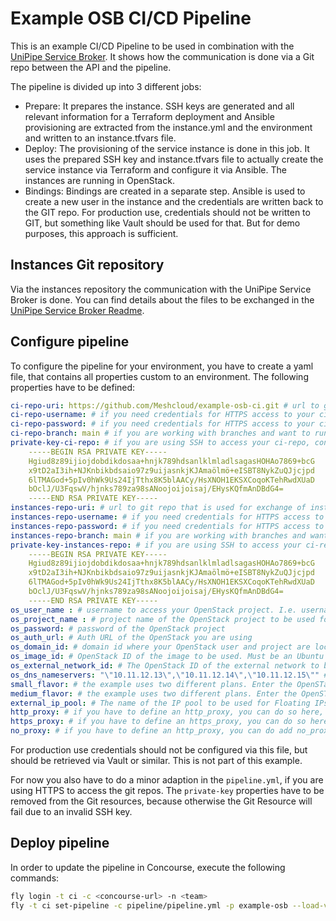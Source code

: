 # Example OSB CI/CD Pipeline
This is an example CI/CD Pipeline to be used in combination with the [UniPipe Service Broker](https://github.com/meshcloud/unipipe-service-broker). It shows
how the communication is done via a Git repo between the API and the pipeline.

The pipeline is divided up into 3 different jobs:

- Prepare: It prepares the instance. SSH keys are generated and all relevant information for a Terraform deployment and Ansible provisioning are extracted from the instance.yml and the environment and written to an instance.tfvars file.
- Deploy: The provisioning of the service instance is done in this job. It uses the prepared SSH key and instance.tfvars file to actually create the service instance via Terraform and configure it via Ansible. The instances are running in OpenStack.
- Bindings: Bindings are created in a separate step. Ansible is used to create a new user in the instance and the credentials are written back to the GIT repo. For production use, credentials should not be written to GIT, but something like Vault should be used for that. But for demo purposes, this approach is sufficient.

## Instances Git repository
Via the instances repository the communication with the UniPipe Service Broker is done. You can find details about the files to be exchanged in the [UniPipe Service Broker Readme](https://github.com/meshcloud/unipipe-service-broker).

## Configure pipeline
To configure the pipeline for your environment, you have to create a yaml file, that contains all properties custom to an environment. The following properties have to be defined:

```yaml
ci-repo-uri: https://github.com/Meshcloud/example-osb-ci.git # url to git repo that contains the tasks and scripts for the pipeline.
ci-repo-username: # if you need credentials for HTTPS access to your ci-repo, configure the username here
ci-repo-password: # if you need credentials for HTTPS access to your ci-repo, configure the password here
ci-repo-branch: main # if you are working with branches and want to run the pipeline on another branch, you can configure it here
private-key-ci-repo: # if you are using SSH to access your ci-repo, configure your key here, i.e. like this:
    -----BEGIN RSA PRIVATE KEY-----
    Hgiud8z89ijiojdobdikdosaa+hnjk789hdsanlklmladlsagasHOHAo7869+bcG
    x9tD2aI3ih+NJKnbikbdsaio97z9uijasnkjKJAmaölmö+eISBT8NykZuQJjcjpd
    6lTMAGod+5pIv0hWk9Us24IjTthx8K5blAACy/HsXNOH1EKSXCoqoKTehRwdXUaD
    bOclJ/U3FqswV/hjnks789za98sANoojoijoisaj/EHysKQfmAnDBdG4=
    -----END RSA PRIVATE KEY-----
instances-repo-uri: # url to git repo that is used for exchange of instance information with the UniPipe Service Broker
instances-repo-username: # if you need credentials for HTTPS access to your instances-repo, configure the username here
instances-repo-password: # if you need credentials for HTTPS access to your instances-repo, configure the password here
instances-repo-branch: main # if you are working with branches and want to use another branch, you can configure it here
private-key-instances-repo: # if you are using SSH to access your ci-repo, configure your key here, i.e. like this:
    -----BEGIN RSA PRIVATE KEY-----
    Hgiud8z89ijiojdobdikdosaa+hnjk789hdsanlklmladlsagasHOHAo7869+bcG
    x9tD2aI3ih+NJKnbikbdsaio97z9uijasnkjKJAmaölmö+eISBT8NykZuQJjcjpd
    6lTMAGod+5pIv0hWk9Us24IjTthx8K5blAACy/HsXNOH1EKSXCoqoKTehRwdXUaD
    bOclJ/U3FqswV/hjnks789za98sANoojoijoisaj/EHysKQfmAnDBdG4=
    -----END RSA PRIVATE KEY-----
os_user_name : # username to access your OpenStack project. I.e. username of a service user in meshcloud.
os_project_name : # project name of the OpenStack project to be used for provisioning the actual instances
os_password: # password of the OpenStack project
os_auth_url: # Auth URL of the OpenStack you are using
os_domain_id: # domain id where your OpenStack user and project are located in.
os_image_id: # OpenStack ID of the image to be used. Must be an Ubuntu Xenial image.
os_external_network_id: # The OpenStack ID of the external network to be used for getting internet or corporation-wide access to the created instances
os_dns_nameservers: "\"10.11.12.13\",\"10.11.12.14\",\"10.11.12.15\"" # can be a comma-separated list of nameservers to be used. It must use escaped quotation marks, because it is later on used in an array of strings.
small_flavor: # the example uses two different plans. Enter the OpenSTack ID of the flavor to be used for small instances
medium_flavor: # the example uses two different plans. Enter the OpenSTack ID of the flavor to be used for medium instances
external_ip_pool: # The name of the IP pool to be used for Floating IPs. I.e. "public00" at Meshcloud.
http_proxy: # if you have to define an http_proxy, you can do so here, otherwise leave it blank.
https_proxy: # if you have to define an https_proxy, you can do so here, otherwise leave it blank.
no_proxy: # if you have to define an http_proxy, you can do add no_proxy hosts here, otherwise leave it blank.
```

For production use credentials should not be configured via this file, but should be retrieved via Vault or similar. This is not part of this example.

For now you also have to do a minor adaption in the `pipeline.yml`, if you are using HTTPS to access the git repos. The `private-key` properties
have to be removed from the Git resources, because otherwise the Git Resource will fail due to an invalid SSH key.

## Deploy pipeline
In order to update the pipeline in Concourse, execute the following commands:

```bash
fly login -t ci -c <concourse-url> -n <team>
fly -t ci set-pipeline -c pipeline/pipeline.yml -p example-osb --load-vars-from pipeline/configs.yml
```
